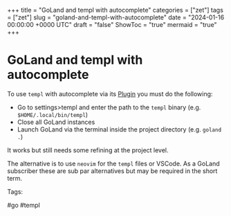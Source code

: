 +++
title = "GoLand and templ with autocomplete"
categories = ["zet"]
tags = ["zet"]
slug = "goland-and-templ-with-autocomplete"
date = "2024-01-16 00:00:00 +0000 UTC"
draft = "false"
ShowToc = "true"
mermaid = "true"
+++

# GoLand and templ with autocomplete

To use `templ` with autocomplete via its
[Plugin](https://github.com/templ-go/templ-jetbrains) you must do the following:

- Go to settings>templ and enter the path to the `templ` binary (e.g. `$HOME/.local/bin/templ`)
- Close all GoLand instances
- Launch GoLand via the terminal inside the project directory (e.g. `goland .`)

It works but still needs some refining at the project level.

The alternative is to use `neovim` for the `templ` files or VSCode. As
a GoLand subscriber these are sub par alternatives but may be required in the
short term.

Tags:

  #go #templ
